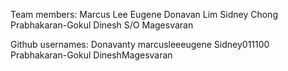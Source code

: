 Team members:
Marcus Lee Eugene
Donavan Lim 
Sidney Chong
Prabhakaran-Gokul
Dinesh S/O Magesvaran

Github usernames:
Donavanty
marcusleeeugene
Sidney011100
Prabhakaran-Gokul
DineshMagesvaran
